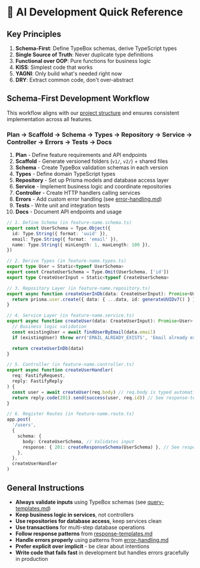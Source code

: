 # 🤖 AI Development Quick Reference

## Key Principles

1. **Schema-First**: Define TypeBox schemas, derive TypeScript types
2. **Single Source of Truth**: Never duplicate type definitions
3. **Functional over OOP**: Pure functions for business logic
4. **KISS**: Simplest code that works
5. **YAGNI**: Only build what's needed right now
6. **DRY**: Extract common code, don't over-abstract

## Schema-First Development Workflow

This workflow aligns with our [project structure](./project-structure.md) and
ensures consistent implementation across all features.

### Plan → Scaffold → Schema → Types → Repository → Service → Controller → Errors → Tests → Docs

1. **Plan** - Define feature requirements and API endpoints
2. **Scaffold** - Generate versioned folders (`v1/`, `v2/`) + shared files
3. **Schema** - Create TypeBox validation schemas in each version
4. **Types** - Define domain TypeScript types
5. **Repository** - Set up Prisma models and database access layer
6. **Service** - Implement business logic and coordinate repositories
7. **Controller** - Create HTTP handlers calling services
8. **Errors** - Add custom error handling (see
   [error-handling.md](./error-handling.md))
9. **Tests** - Write unit and integration tests
10. **Docs** - Document API endpoints and usage

```ts
// 1. Define Schema (in feature-name.schema.ts)
export const UserSchema = Type.Object({
  id: Type.String({ format: 'uuid' }),
  email: Type.String({ format: 'email' }),
  name: Type.String({ minLength: 1, maxLength: 100 }),
})

// 2. Derive Types (in feature-name.types.ts)
export type User = Static<typeof UserSchema>
export const CreateUserSchema = Type.Omit(UserSchema, ['id'])
export type CreateUserInput = Static<typeof CreateUserSchema>

// 3. Repository Layer (in feature-name.repository.ts)
export async function createUserInDb(data: CreateUserInput): Promise<User> {
  return prisma.user.create({ data: { ...data, id: generateUUIDv7() } })
}

// 4. Service Layer (in feature-name.service.ts)
export async function createUser(data: CreateUserInput): Promise<User> {
  // Business logic validation
  const existingUser = await findUserByEmail(data.email)
  if (existingUser) throw err('EMAIL_ALREADY_EXISTS', 'Email already exists') // See error-handling.md

  return createUserInDb(data)
}

// 5. Controller (in feature-name.controller.ts)
export async function createUserHandler(
  req: FastifyRequest,
  reply: FastifyReply
) {
  const user = await createUser(req.body) // req.body is typed automatically
  return reply.code(201).send(success(user, req.id)) // See response-templates.md for success()
}

// 6. Register Routes (in feature-name.route.ts)
app.post(
  '/users',
  {
    schema: {
      body: CreateUserSchema, // Validates input
      response: { 201: createResponseSchema(UserSchema) }, // See response-templates.md
    },
  },
  createUserHandler
)
```

## General Instructions

- **Always validate inputs** using TypeBox schemas (see
  [query-templates.md](./query-templates.md))
- **Keep business logic in services**, not controllers
- **Use repositories for database access**, keep services clean
- **Use transactions** for multi-step database operations
- **Follow response patterns** from
  [response-templates.md](./response-templates.md)
- **Handle errors properly** using patterns from
  [error-handling.md](./error-handling.md)
- **Prefer explicit over implicit** - be clear about intentions
- **Write code that fails fast** in development but handles errors gracefully in
  production
